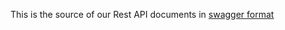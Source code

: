 This is the source of our Rest API documents in [swagger format](https://fxcm.github.io/rest-api-docs/#)
